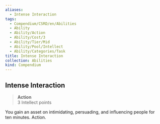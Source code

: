 ```yaml
---
aliases:
  - Intense Interaction
tags:
  - Compendium/CSRD/en/Abilities
  - Ability
  - Ability/Action
  - Ability/Cost/3
  - Ability/Tier/Mid
  - Ability/Pool/Intellect
  - Ability/Categories/Task
title: Intense Interaction
collection: Abilities
kind: Compendium
---
```

## Intense Interaction  
>**Action**  
>3 Intellect points
  
You gain an asset on intimidating, persuading, and influencing people for ten minutes. Action.